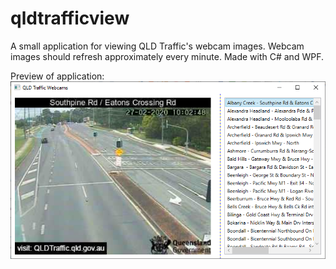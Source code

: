 # qldtrafficview
A small application for viewing QLD Traffic's webcam images. Webcam images should refresh approximately every minute. Made with C# and WPF.


Preview of application:
![Preview of application](preview.png)
